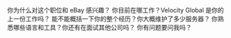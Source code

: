 你为什么对这个职位和 eBay 感兴趣？
你目前在哪工作？Velocity Global 是你的上一份工作吗？
能不能概括一下你的整个经历？你大概维护了多少服务器？
你熟悉哪些语言和工具？你还有在面试其他公司吗？
你有问题要问我吗？
